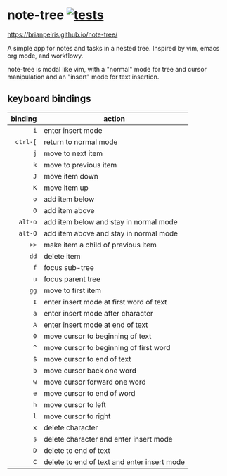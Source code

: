 # note-tree [![tests](https://github.com/brianpeiris/note-tree/actions/workflows/tests.yml/badge.svg)](https://github.com/brianpeiris/note-tree/actions/workflows/tests.yml)

https://brianpeiris.github.io/note-tree/

A simple app for notes and tasks in a nested tree. Inspired by vim, emacs org mode, and workflowy.

note-tree is modal like vim, with a "normal" mode for tree and cursor manipulation and an "insert" mode for text insertion.

## keyboard bindings

|binding|action|
|-:|-|
|`i`|enter insert mode|
|`ctrl-[`|return to normal mode|
|`j`|move to next item|
|`k`|move to previous item|
|`J`|move item down|
|`K`|move item up|
|`o`|add item below|
|`O`|add item above|
|`alt-o`|add item below and stay in normal mode|
|`alt-O`|add item above and stay in normal mode|
|`>>`|make item a child of previous item|
|`dd`|delete item|
|`f`|focus sub-tree|
|`u`|focus parent tree|
|`gg`|move to first item|
|`I`|enter insert mode at first word of text|
|`a`|enter insert mode after character|
|`A`|enter insert mode at end of text|
|`0`|move cursor to beginning of text|
|`^`|move cursor to beginning of first word|
|`$`|move cursor to end of text|
|`b`|move cursor back one word|
|`w`|move cursor forward one word|
|`e`|move cursor to end of word|
|`h`|move cursor to left|
|`l`|move cursor to right|
|`x`|delete character|
|`s`|delete character and enter insert mode|
|`D`|delete to end of text|
|`C`|delete to end of text and enter insert mode|
